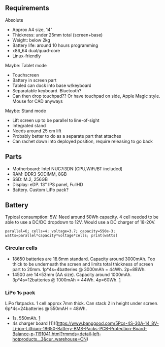 
## Requirements

Absolute

* Approx A4 size, 14"
* Thickness: under 25mm total (screen+base)
* Weight: below 2kg
* Battery life: around 10 hours programming
* x86_64 dual/quad-core
* Linux-friendly

Maybe: Tablet mode

* Touchscreen
* Battery in screen part
* Tabled can dock into base w/keyboard
* Separatable keyboard. Bluetooth?
* Can then drop touchpad?? Or have touchpad on side, Apple Magic style. Mouse for CAD anyways

Maybe: Stand mode

* Lift screen up to be parallel to line-of-sight
* Integrated stand
* Needs around 25 cm lift
* Probably better to do as a separate part that attaches
* Can rachet down into deployed position, require releasing to go back

## Parts

* Motherboard: Intel NUC7i3DN (CPU,WiFi/BT included)
* RAM: DDR3 SODIMM, 8GB
* SSD: M.2, 256GB
* Display: eDP. 13" IPS panel, FullHD
* Battery. Custom LiPo pack?

## Battery

Typical consumption: 5W. Need around 50Wh capacity.
4 cell needed to be able to use a DC/DC dropdown to 12V.
Would use a DC charger of 18-20V.

`parallel=6; cells=4; voltage=3.7; capacity=550e-3; watts=parallel*capacity*voltage*cells; print(watts)`

### Circular cells

* 18650 batteries are 18.6mm standard. Capacity around 3000mAh.
Too thick to be underneath the screen and limits total thickness of screen part to 20mm.
1p*4s=4batteries @ 3000mAh = 44Wh. 2p=88Wh.
* 14500 are 14×53mm (AA size). Capacity around 1000mAh.
3p*4s=12batteries @ 1000mAh = 44Wh. 4p=60Wh.
[1](https://www.banggood.com/4Pcs-GTL-3_7V-2300mAh-14500-Rechargeable-Li-ion-Battery-p-1029880.html?rmmds=search&cur_warehouse=CN)

### LiPo 1s pack

LiPo flatpacks. 1 cell approx 7mm thick. Can stack 2 in height under screen.
6p*4s=24batteries @ 550mAH = 48Wh.

* 1s, 550mAh. [1](https://www.banggood.com/ZOP-Power-3_7V-550mAh-45C-1S-Lipo-Battery-White-Plug-p-1152551.html?rmmds=search&cur_warehouse=CN)
* 4s charger board [1]((https://www.banggood.com/5Pcs-4S-30A-14_8V-Li-ion-Lithium-18650-Battery-BMS-Packs-PCB-Protection-Board-Balance-p-1191041.html?rmmds=detail-left-hotproducts__3&cur_warehouse=CN)
